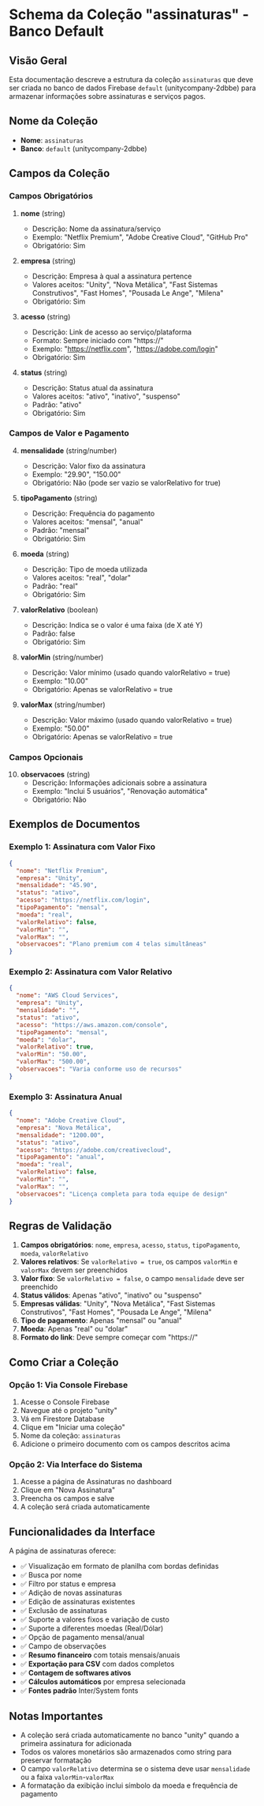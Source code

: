 # Schema da Coleção "assinaturas" - Banco Default

## Visão Geral
Esta documentação descreve a estrutura da coleção `assinaturas` que deve ser criada no banco de dados Firebase `default` (unitycompany-2dbbe) para armazenar informações sobre assinaturas e serviços pagos.

## Nome da Coleção
- **Nome**: `assinaturas`
- **Banco**: `default` (unitycompany-2dbbe)

## Campos da Coleção

### Campos Obrigatórios
1. **nome** (string)
   - Descrição: Nome da assinatura/serviço
   - Exemplo: "Netflix Premium", "Adobe Creative Cloud", "GitHub Pro"
   - Obrigatório: Sim

2. **empresa** (string)
   - Descrição: Empresa à qual a assinatura pertence
   - Valores aceitos: "Unity", "Nova Metálica", "Fast Sistemas Construtivos", "Fast Homes", "Pousada Le Ange", "Milena"
   - Obrigatório: Sim

3. **acesso** (string)
   - Descrição: Link de acesso ao serviço/plataforma
   - Formato: Sempre iniciado com "https://"
   - Exemplo: "https://netflix.com", "https://adobe.com/login"
   - Obrigatório: Sim

4. **status** (string)
   - Descrição: Status atual da assinatura
   - Valores aceitos: "ativo", "inativo", "suspenso"
   - Padrão: "ativo"
   - Obrigatório: Sim

### Campos de Valor e Pagamento
4. **mensalidade** (string/number)
   - Descrição: Valor fixo da assinatura
   - Exemplo: "29.90", "150.00"
   - Obrigatório: Não (pode ser vazio se valorRelativo for true)

5. **tipoPagamento** (string)
   - Descrição: Frequência do pagamento
   - Valores aceitos: "mensal", "anual"
   - Padrão: "mensal"
   - Obrigatório: Sim

6. **moeda** (string)
   - Descrição: Tipo de moeda utilizada
   - Valores aceitos: "real", "dolar"
   - Padrão: "real"
   - Obrigatório: Sim

7. **valorRelativo** (boolean)
   - Descrição: Indica se o valor é uma faixa (de X até Y)
   - Padrão: false
   - Obrigatório: Sim

8. **valorMin** (string/number)
   - Descrição: Valor mínimo (usado quando valorRelativo = true)
   - Exemplo: "10.00"
   - Obrigatório: Apenas se valorRelativo = true

9. **valorMax** (string/number)
   - Descrição: Valor máximo (usado quando valorRelativo = true)
   - Exemplo: "50.00"
   - Obrigatório: Apenas se valorRelativo = true

### Campos Opcionais
10. **observacoes** (string)
    - Descrição: Informações adicionais sobre a assinatura
    - Exemplo: "Inclui 5 usuários", "Renovação automática"
    - Obrigatório: Não

## Exemplos de Documentos

### Exemplo 1: Assinatura com Valor Fixo
```json
{
  "nome": "Netflix Premium",
  "empresa": "Unity",
  "mensalidade": "45.90",
  "status": "ativo",
  "acesso": "https://netflix.com/login",
  "tipoPagamento": "mensal",
  "moeda": "real",
  "valorRelativo": false,
  "valorMin": "",
  "valorMax": "",
  "observacoes": "Plano premium com 4 telas simultâneas"
}
```

### Exemplo 2: Assinatura com Valor Relativo
```json
{
  "nome": "AWS Cloud Services",
  "empresa": "Unity",
  "mensalidade": "",
  "status": "ativo",
  "acesso": "https://aws.amazon.com/console",
  "tipoPagamento": "mensal",
  "moeda": "dolar",
  "valorRelativo": true,
  "valorMin": "50.00",
  "valorMax": "500.00",
  "observacoes": "Varia conforme uso de recursos"
}
```

### Exemplo 3: Assinatura Anual
```json
{
  "nome": "Adobe Creative Cloud",
  "empresa": "Nova Metálica",
  "mensalidade": "1200.00",
  "status": "ativo",
  "acesso": "https://adobe.com/creativecloud",
  "tipoPagamento": "anual",
  "moeda": "real",
  "valorRelativo": false,
  "valorMin": "",
  "valorMax": "",
  "observacoes": "Licença completa para toda equipe de design"
}
```

## Regras de Validação

1. **Campos obrigatórios**: `nome`, `empresa`, `acesso`, `status`, `tipoPagamento`, `moeda`, `valorRelativo`
2. **Valores relativos**: Se `valorRelativo = true`, os campos `valorMin` e `valorMax` devem ser preenchidos
3. **Valor fixo**: Se `valorRelativo = false`, o campo `mensalidade` deve ser preenchido
4. **Status válidos**: Apenas "ativo", "inativo" ou "suspenso"
5. **Empresas válidas**: "Unity", "Nova Metálica", "Fast Sistemas Construtivos", "Fast Homes", "Pousada Le Ange", "Milena"
6. **Tipo de pagamento**: Apenas "mensal" ou "anual"
7. **Moeda**: Apenas "real" ou "dolar"
8. **Formato do link**: Deve sempre começar com "https://"

## Como Criar a Coleção

### Opção 1: Via Console Firebase
1. Acesse o Console Firebase
2. Navegue até o projeto "unity"
3. Vá em Firestore Database
4. Clique em "Iniciar uma coleção"
5. Nome da coleção: `assinaturas`
6. Adicione o primeiro documento com os campos descritos acima

### Opção 2: Via Interface do Sistema
1. Acesse a página de Assinaturas no dashboard
2. Clique em "Nova Assinatura"
3. Preencha os campos e salve
4. A coleção será criada automaticamente

## Funcionalidades da Interface

A página de assinaturas oferece:
- ✅ Visualização em formato de planilha com bordas definidas
- ✅ Busca por nome
- ✅ Filtro por status e empresa  
- ✅ Adição de novas assinaturas
- ✅ Edição de assinaturas existentes
- ✅ Exclusão de assinaturas
- ✅ Suporte a valores fixos e variação de custo
- ✅ Suporte a diferentes moedas (Real/Dólar)
- ✅ Opção de pagamento mensal/anual
- ✅ Campo de observações
- ✅ **Resumo financeiro** com totais mensais/anuais
- ✅ **Exportação para CSV** com dados completos
- ✅ **Contagem de softwares ativos** 
- ✅ **Cálculos automáticos** por empresa selecionada
- ✅ **Fontes padrão** Inter/System fonts

## Notas Importantes

- A coleção será criada automaticamente no banco "unity" quando a primeira assinatura for adicionada
- Todos os valores monetários são armazenados como string para preservar formatação
- O campo `valorRelativo` determina se o sistema deve usar `mensalidade` ou a faixa `valorMin`-`valorMax`
- A formatação da exibição inclui símbolo da moeda e frequência de pagamento
